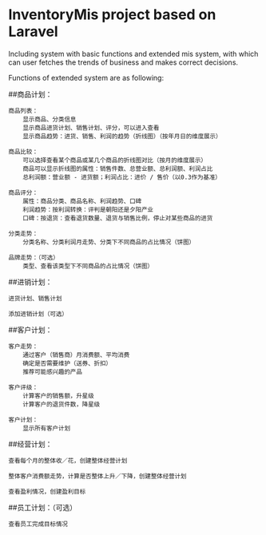 # InventoryMis project based on Laravel

Including system with basic functions and extended mis system, with which can user fetches the trends of business and makes correct decisions.

Functions of extended system are as following:

##商品计划：
	
	商品列表：
		显示商品、分类信息
		显示商品进货计划、销售计划、评分，可以进入查看
		显示商品趋势：进货、销售、利润的趋势（折线图）（按年月日的维度展示）
		
	商品比较：
		可以选择查看某个商品或某几个商品的折线图对比（按月的维度展示）
		商品可以显示折线图的属性：销售件数、总营业额、总利润额、利润占比
		总利润额：营业额 - 进货额；利润占比：进价 / 售价（以0.3作为基准）
		
	商品评分：
		属性：商品分类、商品名称、利润趋势、口碑
		利润趋势：按利润转换：评判是朝阳还是夕阳产业
		口碑：按退货：查看退货数量、退货与销售比例，停止对某些商品的进货
		
	分类走势：
		分类名称、分类利润月走势、分类下不同商品的占比情况（饼图）
		
	品牌走势：（可选）
		类型、查看该类型下不同商品的占比情况（饼图）

##进销计划：

	进货计划、销售计划
	
	添加进销计划（可选）

##客户计划：

	客户走势：
		通过客户（销售商）月消费额、平均消费
		确定是否需要维护（送券、折扣）
		推荐可能感兴趣的产品

	客户评级：
		计算客户的销售额，升星级
		计算客户的退货件数，降星级

	客户计划：
		显示所有客户计划

##经营计划：

	查看每个月的整体收／花，创建整体经营计划
	
	整体客户消费额走势，计算是否整体上升／下降，创建整体经营计划
	
	查看盈利情况，创建盈利目标

##员工计划：（可选）

	查看员工完成目标情况
